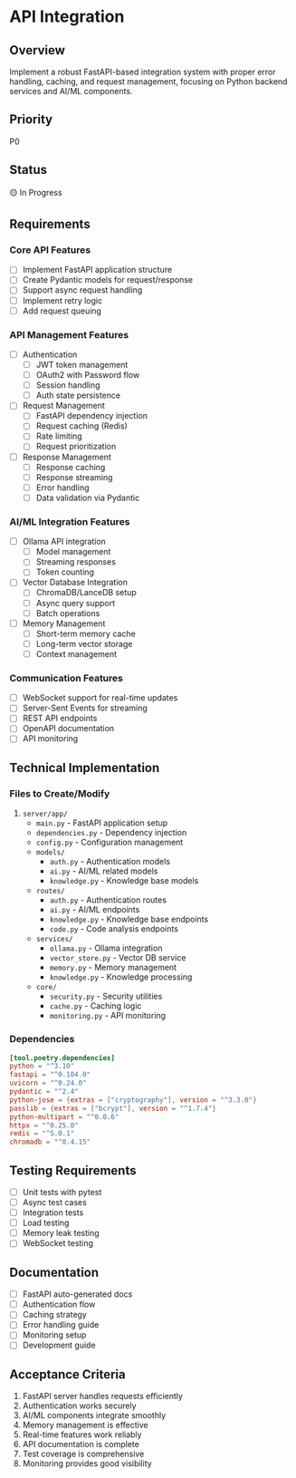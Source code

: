 # API Integration

## Overview
Implement a robust FastAPI-based integration system with proper error handling, caching, and request management, focusing on Python backend services and AI/ML components.

## Priority
P0

## Status
🟡 In Progress

## Requirements

### Core API Features
- [ ] Implement FastAPI application structure
- [ ] Create Pydantic models for request/response
- [ ] Support async request handling
- [ ] Implement retry logic
- [ ] Add request queuing

### API Management Features
- [ ] Authentication
  - [ ] JWT token management
  - [ ] OAuth2 with Password flow
  - [ ] Session handling
  - [ ] Auth state persistence
- [ ] Request Management
  - [ ] FastAPI dependency injection
  - [ ] Request caching (Redis)
  - [ ] Rate limiting
  - [ ] Request prioritization
- [ ] Response Management
  - [ ] Response caching
  - [ ] Response streaming
  - [ ] Error handling
  - [ ] Data validation via Pydantic

### AI/ML Integration Features
- [ ] Ollama API integration
  - [ ] Model management
  - [ ] Streaming responses
  - [ ] Token counting
- [ ] Vector Database Integration
  - [ ] ChromaDB/LanceDB setup
  - [ ] Async query support
  - [ ] Batch operations
- [ ] Memory Management
  - [ ] Short-term memory cache
  - [ ] Long-term vector storage
  - [ ] Context management

### Communication Features
- [ ] WebSocket support for real-time updates
- [ ] Server-Sent Events for streaming
- [ ] REST API endpoints
- [ ] OpenAPI documentation
- [ ] API monitoring

## Technical Implementation

### Files to Create/Modify
1. `server/app/`
   - `main.py` - FastAPI application setup
   - `dependencies.py` - Dependency injection
   - `config.py` - Configuration management
   - `models/`
     - `auth.py` - Authentication models
     - `ai.py` - AI/ML related models
     - `knowledge.py` - Knowledge base models
   - `routes/`
     - `auth.py` - Authentication routes
     - `ai.py` - AI/ML endpoints
     - `knowledge.py` - Knowledge base endpoints
     - `code.py` - Code analysis endpoints
   - `services/`
     - `ollama.py` - Ollama integration
     - `vector_store.py` - Vector DB service
     - `memory.py` - Memory management
     - `knowledge.py` - Knowledge processing
   - `core/`
     - `security.py` - Security utilities
     - `cache.py` - Caching logic
     - `monitoring.py` - API monitoring

### Dependencies
```toml
[tool.poetry.dependencies]
python = "^3.10"
fastapi = "^0.104.0"
uvicorn = "^0.24.0"
pydantic = "^2.4"
python-jose = {extras = ["cryptography"], version = "^3.3.0"}
passlib = {extras = ["bcrypt"], version = "^1.7.4"}
python-multipart = "^0.0.6"
httpx = "^0.25.0"
redis = "^5.0.1"
chromadb = "^0.4.15"
```

## Testing Requirements
- [ ] Unit tests with pytest
- [ ] Async test cases
- [ ] Integration tests
- [ ] Load testing
- [ ] Memory leak testing
- [ ] WebSocket testing

## Documentation
- [ ] FastAPI auto-generated docs
- [ ] Authentication flow
- [ ] Caching strategy
- [ ] Error handling guide
- [ ] Monitoring setup
- [ ] Development guide

## Acceptance Criteria
1. FastAPI server handles requests efficiently
2. Authentication works securely
3. AI/ML components integrate smoothly
4. Memory management is effective
5. Real-time features work reliably
6. API documentation is complete
7. Test coverage is comprehensive
8. Monitoring provides good visibility 